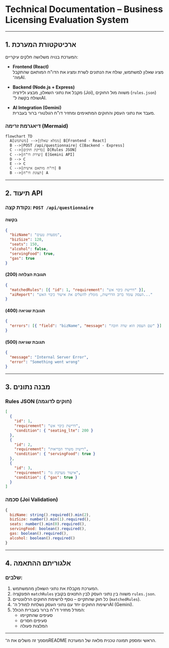 # Technical Documentation – Business Licensing Evaluation System

---

## 1. ארכיטקטורת המערכת

המערכת בנויה משלושה חלקים עיקריים:

- **Frontend (React)**  
  מציג שאלון למשתמש, שולח את הנתונים לשרת ומציג את הדו"ח המותאם שהתקבל מה־AI.

- **Backend (Node.js + Express)**  
  מקבל את נתוני השאלון, מבצע ולידציה (Joi), משווה מול החוקים (`rules.json`) ושולח בקשה ל־AI.

- **AI Integration (Gemini)**  
  מעבד את נתוני העסק והחוקים המתאימים ומחזיר דו"ח רגולטורי ברור בעברית.

### דיאגרמת זרימה (Mermaid)

```mermaid
flowchart TD
  A[משתמש] -->|ממלא שאלון| B[Frontend - React]
  B -->|POST /api/questionnaire| C[Backend - Express]
  C -->|בדיקת חוקים| D[Rules JSON]
  C -->|יצירת דו"ח| E[Gemini API]
  D --> C
  E --> C
  C -->|דו"ח מותאם אישית| B
  B -->|תצוגת דו"ח| A
```

---

## 2. תיעוד API

### נקודת קצה: `POST /api/questionnaire`

#### בקשה

```json
{
  "bizName": "מסעדת טעים",
  "bizSize": 120,
  "seats": 150,
  "alcohol": false,
  "servingFood": true,
  "gas": true
}
```

#### תגובת הצלחה (200)

```json
{
  "matchedRules": [{ "id": 1, "requirement": "דרישת כיבוי אש" }],
  "aiReport": "העסק עומד ברוב הדרישות, מומלץ להשלים את אישור כיבוי האש..."
}
```

#### תגובת שגיאה (400)

```json
{
  "errors": [{ "field": "bizName", "message": "שם העסק הוא שדה חובה" }]
}
```

#### תגובת שגיאה (500)

```json
{
  "message": "Internal Server Error",
  "error": "Something went wrong"
}
```

---

## 3. מבנה נתונים

### Rules JSON (חוקים לדוגמה)

```json
[
  {
    "id": 1,
    "requirement": "דרישת כיבוי אש",
    "condition": { "seating_lte": 200 }
  },
  {
    "id": 2,
    "requirement": "רישיון משרד הבריאות",
    "condition": { "servingFood": true }
  },
  {
    "id": 3,
    "requirement": "אישור מערכת גז",
    "condition": { "gas": true }
  }
]
```

### סכמה (Joi Validation)

```javascript
{
  bizName: string().required().min(2),
  bizSize: number().min(1).required(),
  seats: number().min(0).required(),
  servingFood: boolean().required(),
  gas: boolean().required(),
  alcohol: boolean().required()
}
```

---

## 4. אלגוריתם ההתאמה

### שלבים:

1. המערכת מקבלת את נתוני השאלון מהמשתמש.
2. הפונקציה `matchRules` משווה בין נתוני העסק לבין התנאים בקובץ `rules.json`.
3. כל חוק שהתקיים – נוסף לרשימת החוקים הרלוונטיים (`matchedRules`).
4. רשימת החוקים יחד עם נתוני העסק נשלחת למודל ה־AI (Gemini).
5. המודל מחזיר דו"ח ברור בעברית הכולל:
   - סעיפים שהתקיימו
   - סעיפים חסרים
   - המלצות פעולה

---

מסמך זה משלים את ה־README הראשי ומספק תמונה טכנית מלאה של המערכת.

